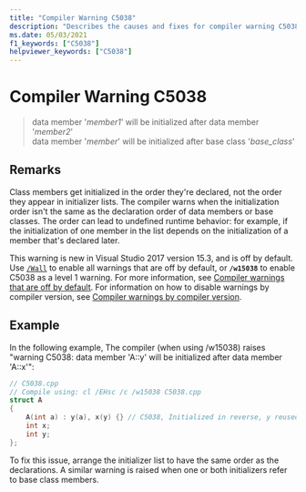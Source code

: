 ```yaml
---
title: "Compiler Warning C5038"
description: "Describes the causes and fixes for compiler warning C5038."
ms.date: 05/03/2021
f1_keywords: ["C5038"]
helpviewer_keywords: ["C5038"]
---
```

# Compiler Warning C5038

> data member '*member1*' will be initialized after data member '*member2*'\
> data member '*member*' will be initialized after base class '*base_class*'

## Remarks

Class members get initialized in the order they're declared, not the order they appear in initializer lists. The compiler warns when the initialization order isn't the same as the declaration order of data members or base classes. The order can lead to undefined runtime behavior: for example, if the initialization of one member in the list depends on the initialization of a member that's declared later.

This warning is new in Visual Studio 2017 version 15.3, and is off by default. Use [`/Wall`](../../build/reference/compiler-option-warning-level.md) to enable all warnings that are off by default, or **`/w15038`** to enable C5038 as a level 1 warning. For more information, see [Compiler warnings that are off by default](../../preprocessor/compiler-warnings-that-are-off-by-default.md). For information on how to disable warnings by compiler version, see [Compiler warnings by compiler version](compiler-warnings-by-compiler-version.md).

## Example

In the following example, The compiler (when using /w15038) raises "warning C5038: data member 'A::y' will be initialized after data member 'A::x'":

```cpp
// C5038.cpp
// Compile using: cl /EHsc /c /w15038 C5038.cpp
struct A
{
    A(int a) : y(a), x(y) {} // C5038, Initialized in reverse, y reused
    int x;
    int y;
};
```

To fix this issue, arrange the initializer list to have the same order as the declarations. A similar warning is raised when one or both initializers refer to base class members.
